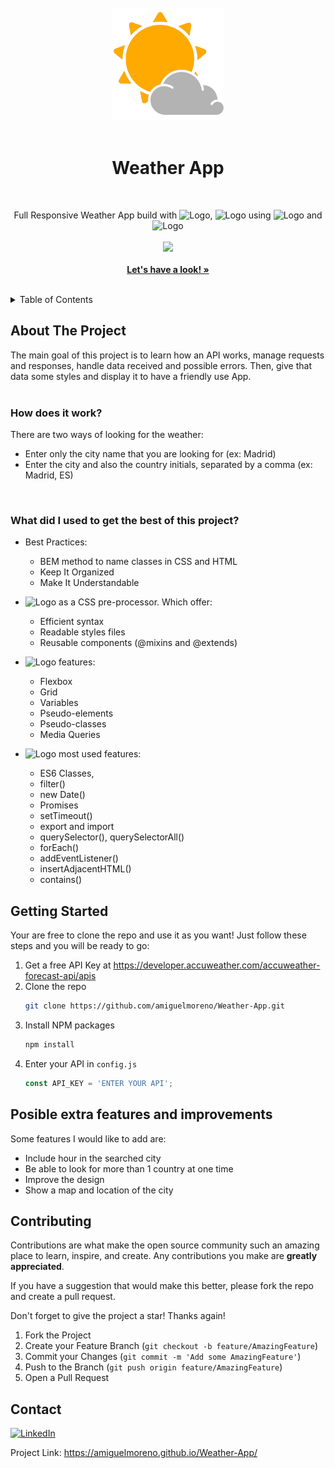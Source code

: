 <!-- PROJECT LOGO -->
<br />
<div align="center">
  <a href="https://amiguelmoreno.github.io/Weather-App/">
    <img src="img/favicon.png" alt="Logo" width="180">
  </a>
  <br />
  <br />
  <h1>Weather App</h1>
  <br />
  <p align="center">
    Full Responsive Weather App build with <img src="https://img.shields.io/badge/-HTML5-orange" alt="Logo">,  <img src="https://img.shields.io/badge/-CSS3-blue" alt="Logo"> using <img src="https://img.shields.io/badge/-SASS-ff69b4" alt="Logo"> and <img src="https://img.shields.io/badge/-JS-yellow" alt="Logo">
    <br />
     <br />
  <a href="#">
    <img src="https://skillicons.dev/icons?i=html,css,sass,js" />
  </a>
  <br />
    <br />
    <a href="https://amiguelmoreno.github.io/Weather-App/"><strong>Let's have a look! »</strong></a>
    <br />
    <br />
  </p>
</div>

<!-- TABLE OF CONTENTS -->
<details>
  <summary>Table of Contents</summary>
  <ol>
    <li>
      <a href="#about-the-project">About The Project</a>
    </li>
    <li>
      <a href="#getting-started">Getting Started</a>
    </li>
    <li>
      <a href="#posible-extra-features-and-improvements">Posible extra features and improvements</a>
    </li>
    <li><a href="#contributing">Contributing</a></li>
    <li><a href="#contact">Contact</a></li>
  </ol>
</details>


<!-- ABOUT THE PROJECT -->
## About The Project

The main goal of this project is to learn how an API works, manage requests and responses, handle data received and possible errors. Then, give that data some styles and display it to have a friendly use App.
<br />
<br />
### How does it work?

There are two ways of looking for the weather:
  * Enter only the city name that you are looking for (ex: Madrid)
  * Enter the city and also the country initials, separated by a comma (ex: Madrid, ES)
<br />

### What did I used to get the best of this project?

  * Best Practices:
    * BEM method to name classes in CSS and HTML  
    * Keep It Organized
    * Make It Understandable
  
  * <img src="https://img.shields.io/badge/-SASS-ff69b4" alt="Logo"> as a CSS pre-processor. Which offer:
    * Efficient syntax
    * Readable styles files
    * Reusable components (@mixins and @extends)
  
  * <img src="https://img.shields.io/badge/-CSS3-blue" alt="Logo"> features:
    * Flexbox 
    * Grid
    * Variables
    * Pseudo-elements
    * Pseudo-classes
    * Media Queries

  * <img src="https://img.shields.io/badge/-JS-yellow" alt="Logo"> most used features:
    * ES6 Classes,
    * filter()
    * new Date()
    * Promises
    * setTimeout()
    * export and import
    * querySelector(), querySelectorAll()
    * forEach()
    * addEventListener()
    * insertAdjacentHTML()
    * contains()
    

<!-- GETTING STARTED -->
## Getting Started

Your are free to clone the repo and use it as you want! Just follow these steps and you will be ready to go:

1. Get a free API Key at https://developer.accuweather.com/accuweather-forecast-api/apis
2. Clone the repo
   ```sh
   git clone https://github.com/amiguelmoreno/Weather-App.git
   ```
3. Install NPM packages
   ```sh
   npm install
   ```
4. Enter your API in `config.js`
   ```js
   const API_KEY = 'ENTER YOUR API';
   ```
   
## Posible extra features and improvements

Some features I would like to add are:

 * Include hour in the searched city
 * Be able to look for more than 1 country at one time
 * Improve the design
 * Show a map and location of the city

<!-- CONTRIBUTING -->
## Contributing

Contributions are what make the open source community such an amazing place to learn, inspire, and create. Any contributions you make are **greatly appreciated**.

If you have a suggestion that would make this better, please fork the repo and create a pull request.

Don't forget to give the project a star! Thanks again!

1. Fork the Project
2. Create your Feature Branch (`git checkout -b feature/AmazingFeature`)
3. Commit your Changes (`git commit -m 'Add some AmazingFeature'`)
4. Push to the Branch (`git push origin feature/AmazingFeature`)
5. Open a Pull Request


<!-- CONTACT -->
## Contact

[![LinkedIn][linkedin-shield]][linkedin-url] 

Project Link: https://amiguelmoreno.github.io/Weather-App/


<!-- MARKDOWN LINKS & IMAGES -->
<!-- https://www.markdownguide.org/basic-syntax/#reference-style-links -->
[linkedin-shield]: https://img.shields.io/badge/-LinkedIn-black.svg?style=for-the-badge&logo=linkedin&colorB=555
[linkedin-url]: https://www.linkedin.com/in/miguelmoreno00/

